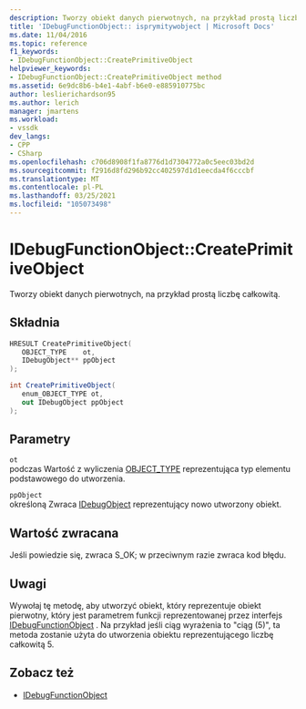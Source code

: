 ```yaml
---
description: Tworzy obiekt danych pierwotnych, na przykład prostą liczbę całkowitą.
title: 'IDebugFunctionObject:: isprymitywobject | Microsoft Docs'
ms.date: 11/04/2016
ms.topic: reference
f1_keywords:
- IDebugFunctionObject::CreatePrimitiveObject
helpviewer_keywords:
- IDebugFunctionObject::CreatePrimitiveObject method
ms.assetid: 6e9dc8b6-b4e1-4abf-b6e0-e885910775bc
author: leslierichardson95
ms.author: lerich
manager: jmartens
ms.workload:
- vssdk
dev_langs:
- CPP
- CSharp
ms.openlocfilehash: c706d8908f1fa8776d1d7304772a0c5eec03bd2d
ms.sourcegitcommit: f2916d8fd296b92cc402597d1d1eecda4f6cccbf
ms.translationtype: MT
ms.contentlocale: pl-PL
ms.lasthandoff: 03/25/2021
ms.locfileid: "105073498"
---
```

# <a name="idebugfunctionobjectcreateprimitiveobject"></a>IDebugFunctionObject::CreatePrimitiveObject
Tworzy obiekt danych pierwotnych, na przykład prostą liczbę całkowitą.

## <a name="syntax"></a>Składnia

```cpp
HRESULT CreatePrimitiveObject( 
   OBJECT_TYPE    ot,
   IDebugObject** ppObject
);
```

```csharp
int CreatePrimitiveObject(
   enum_OBJECT_TYPE ot,
   out IDebugObject ppObject
);
```

## <a name="parameters"></a>Parametry
`ot`\
podczas Wartość z wyliczenia [OBJECT_TYPE](../../../extensibility/debugger/reference/object-type.md) reprezentująca typ elementu podstawowego do utworzenia.

`ppObject`\
określoną Zwraca [IDebugObject](../../../extensibility/debugger/reference/idebugobject.md) reprezentujący nowo utworzony obiekt.

## <a name="return-value"></a>Wartość zwracana
 Jeśli powiedzie się, zwraca S_OK; w przeciwnym razie zwraca kod błędu.

## <a name="remarks"></a>Uwagi
 Wywołaj tę metodę, aby utworzyć obiekt, który reprezentuje obiekt pierwotny, który jest parametrem funkcji reprezentowanej przez interfejs [IDebugFunctionObject](../../../extensibility/debugger/reference/idebugfunctionobject.md) . Na przykład jeśli ciąg wyrażenia to "ciąg (5)", ta metoda zostanie użyta do utworzenia obiektu reprezentującego liczbę całkowitą 5.

## <a name="see-also"></a>Zobacz też
- [IDebugFunctionObject](../../../extensibility/debugger/reference/idebugfunctionobject.md)

